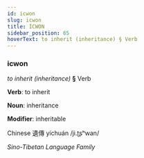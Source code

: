 ```yaml
---
id: icwon
slug: icwon
title: İCWON
sidebar_position: 65
hoverText: to inherit (inheritance) § Verb
---
```


### icwon

*to inherit (inheritance)* **§** Verb

**Verb**: to inherit

**Noun**: inheritance

**Modifier**: inheritable

Chinese 遺傳 yíchuán /ji.ʈʂʰwan/

*Sino-Tibetan Language Family*